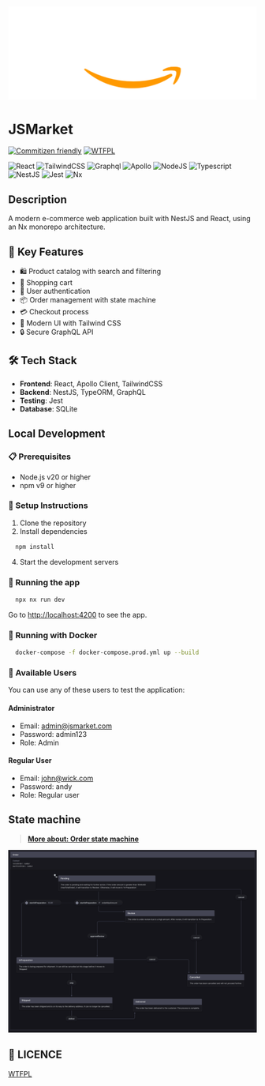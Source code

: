 ![JSMarket](./apps/web/public/logo.png)

# JSMarket

[![Commitizen friendly](https://img.shields.io/badge/commitizen-friendly-brightgreen.svg)](http://commitizen.github.io/cz-cli/)
[![WTFPL](https://img.shields.io/badge/license-WTFPL-brightgreen.svg)](http://www.wtfpl.net/about/)

![React](https://img.shields.io/badge/-React-20232a?logo=react&style=for-the-badge)
![TailwindCSS](https://img.shields.io/badge/-TailwindCSS-38B2AC?logo=tailwind-css&style=for-the-badge)
![Graphql](https://img.shields.io/badge/-Graphql-df0397?logo=graphql&style=for-the-badge)
![Apollo](https://img.shields.io/badge/-Apollo-1572B6?logo=apollo&style=for-the-badge)
![NodeJS](https://img.shields.io/badge/-Node.js-20232a?logo=node.js&style=for-the-badge)
![Typescript](https://img.shields.io/badge/-Typescript-1572B6?logo=typescript&style=for-the-badge)
![NestJS](https://img.shields.io/badge/-NestJS-ea2845?logo=nestjs&style=for-the-badge)
![Jest](https://img.shields.io/badge/-Jest-C21325?logo=jest&style=for-the-badge)
![Nx](https://img.shields.io/badge/-Nx-000000?logo=nx&style=for-the-badge)

## Description
A modern e-commerce web application built with NestJS and React, using an Nx monorepo architecture.

## 🚀 Key Features
- 🛍️ Product catalog with search and filtering
- 🛒 Shopping cart
- 👤 User authentication
- 📦 Order management with state machine
- 💳 Checkout process
- 🎨 Modern UI with Tailwind CSS
- 🔒 Secure GraphQL API

## 🛠️ Tech Stack
- **Frontend**: React, Apollo Client, TailwindCSS
- **Backend**: NestJS, TypeORM, GraphQL
- **Testing**: Jest
- **Database**: SQLite

## Local Development

### 📋 Prerequisites
- Node.js v20 or higher
- npm v9 or higher

### 🔧 Setup Instructions

1. Clone the repository
2. Install dependencies
```bash
  npm install
```
4. Start the development servers

### 🚀 Running the app

```bash
  npx nx run dev
```

Go to [http://localhost:4200](http://localhost:4200) to see the app.

### 🐳 Running with Docker

```bash
  docker-compose -f docker-compose.prod.yml up --build
```

### 👥 Available Users

You can use any of these users to test the application:

#### Administrator
- Email: admin@jsmarket.com
- Password: admin123
- Role: Admin

#### Regular User
- Email: john@wick.com
- Password: andy
- Role: Regular user


## State machine

>**[More about: Order state machine](./libs/state-machines/src/lib/order/order-machine.ts)**

![Order State Machine](./apps/web/public/state.png)



## 👻 LICENCE

[WTFPL](http://www.wtfpl.net/about/)



